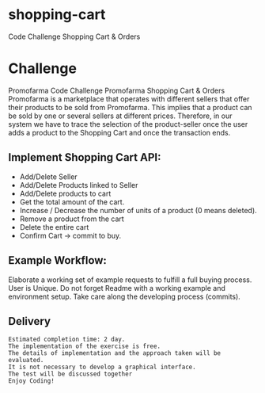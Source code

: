 # shopping-cart
Code Challenge Shopping Cart &amp; Orders

# Challenge
Promofarma Code Challenge
Promofarma Shopping Cart & Orders
Promofarma is a marketplace that operates with different sellers that offer their products to be sold from Promofarma.
This implies that a product can be sold by one or several sellers at different prices.
Therefore, in our system we have to trace the selection of the product-seller once the user adds a product to the Shopping Cart and once the transaction ends.

## Implement Shopping Cart API:
- Add/Delete Seller
- Add/Delete Products linked to Seller
- Add/Delete products  to cart
- Get the total amount of the cart.
- Increase / Decrease the number of units of a product (0 means deleted).
- Remove a product from the cart
- Delete the entire cart
- Confirm Cart -> commit to buy.

## Example Workflow:
Elaborate a working set of example requests to fulfill a full buying process. User is Unique.
Do not forget Readme with a working example and environment setup.
Take care along the developing process (commits).

## Delivery
```Reply to this email with a link to the git repository
Estimated completion time: 2 day.
The implementation of the exercise is free.
The details of implementation and the approach taken will be evaluated.
It is not necessary to develop a graphical interface.
The test will be discussed together
Enjoy Coding!